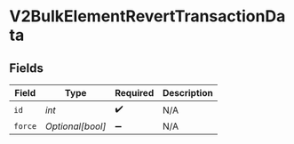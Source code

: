 # V2BulkElementRevertTransactionData


## Fields

| Field              | Type               | Required           | Description        |
| ------------------ | ------------------ | ------------------ | ------------------ |
| `id`               | *int*              | :heavy_check_mark: | N/A                |
| `force`            | *Optional[bool]*   | :heavy_minus_sign: | N/A                |